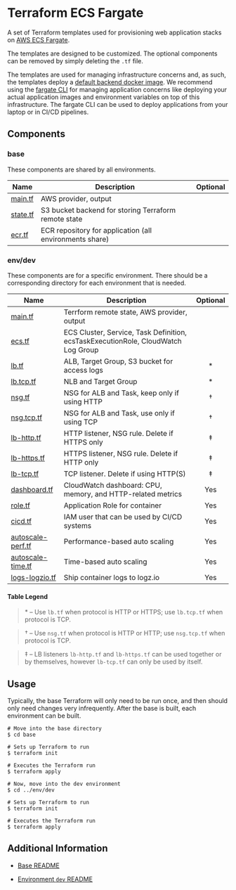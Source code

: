 # Terraform ECS Fargate

A set of Terraform templates used for provisioning web application stacks on [AWS ECS Fargate][fargate].

The templates are designed to be customized.  The optional components can be removed by simply deleting the `.tf` file.

The templates are used for managing infrastructure concerns and, as such, the templates deploy a [default backend docker image](env/dev/ecs.tf#L26).  We recommend using the [fargate CLI](https://github.com/turnerlabs/fargate) for managing application concerns like deploying your actual application images and environment variables on top of this infrastructure.  The fargate CLI can be used to deploy applications from your laptop or in CI/CD pipelines.

## Components

### base

These components are shared by all environments.

| Name | Description | Optional |
|------|-------------|:---:|
| [main.tf][bm] | AWS provider, output |  |
| [state.tf][bs] | S3 bucket backend for storing Terraform remote state  |  |
| [ecr.tf][be] | ECR repository for application (all environments share)  |  ||


### env/dev

These components are for a specific environment. There should be a corresponding directory for each environment
that is needed.

| Name | Description | Optional |
|------|-------------|:----:|
| [main.tf][edm] | Terrform remote state, AWS provider, output |  |
| [ecs.tf][ede] | ECS Cluster, Service, Task Definition, ecsTaskExecutionRole, CloudWatch Log Group |  |
| [lb.tf][edl] | ALB, Target Group, S3 bucket for access logs  | * |
| [lb.tcp.tf][edlt] | NLB and Target Group | * |
| [nsg.tf][edn] | NSG for ALB and Task, keep only if using HTTP | &dagger; |
| [nsg.tcp.tf][ednt] | NSG for ALB and Task, use only if using TCP | &dagger; |
| [lb-http.tf][edlhttp] | HTTP listener, NSG rule. Delete if HTTPS only | &ddagger; |
| [lb-https.tf][edlhttps] | HTTPS listener, NSG rule. Delete if HTTP only | &ddagger; |
| [lb-tcp.tf][edltcp] | TCP listener. Delete if using HTTP(S) | &ddagger; |
| [dashboard.tf][edd] | CloudWatch dashboard: CPU, memory, and HTTP-related metrics | Yes |
| [role.tf][edr] | Application Role for container | Yes |
| [cicd.tf][edc] | IAM user that can be used by CI/CD systems | Yes |
| [autoscale-perf.tf][edap] | Performance-based auto scaling | Yes |
| [autoscale-time.tf][edat] | Time-based auto scaling | Yes |
| [logs-logzio.tf][edll] | Ship container logs to logz.io | Yes |


#### Table Legend

> \* &ndash; Use `lb.tf` when protocol is HTTP or HTTPS; use `lb.tcp.tf` when protocol is
TCP.

> &dagger; &ndash; Use `nsg.tf` when protocol is HTTP or HTTP; use `nsg.tcp.tf` when
protocol is TCP.

> &ddagger; &ndash; LB listeners `lb-http.tf` and `lb-https.tf` can be used together or
by themselves, however `lb-tcp.tf` can only be used by itself.


## Usage

Typically, the base Terraform will only need to be run once, and then should only
need changes very infrequently. After the base is built, each environment can be built.

```
# Move into the base directory
$ cd base

# Sets up Terraform to run
$ terraform init

# Executes the Terraform run
$ terraform apply

# Now, move into the dev environment
$ cd ../env/dev

# Sets up Terraform to run
$ terraform init

# Executes the Terraform run
$ terraform apply
```


## Additional Information

+ [Base README][base]

+ [Environment `dev` README][env-dev]



[fargate]: https://aws.amazon.com/fargate/
[bm]: ./base/main.tf
[bs]: ./base/state.tf
[be]: ./base/ecr.tf
[edm]: ./env/dev/main.tf
[ede]: ./env/dev/ecs.tf
[edl]: ./env/dev/lb.tf
[edlt]: ./env/dev/lb.tcp.tf
[edn]: ./env/dev/nsg.tf
[ednt]: ./env/dev/nsg.tcp.tf
[edlhttp]: ./env/dev/lb-http.tf
[edlhttps]: ./env/dev/lb-https.tf
[edltcp]: ./env/dev/lb-tcp.tf
[edd]: ./env/dev/dashboard.tf
[edr]: ./env/dev/role.tf
[edc]: ./env/dev/cicd.tf
[edap]: ./env/dev/autoscale-perf.tf
[edat]: ./env/dev/autoscale-time.tf
[edll]: ./env/dev/logs-logzio.tf
[base]: ./base/README.md
[env-dev]: ./env/dev/README.md
